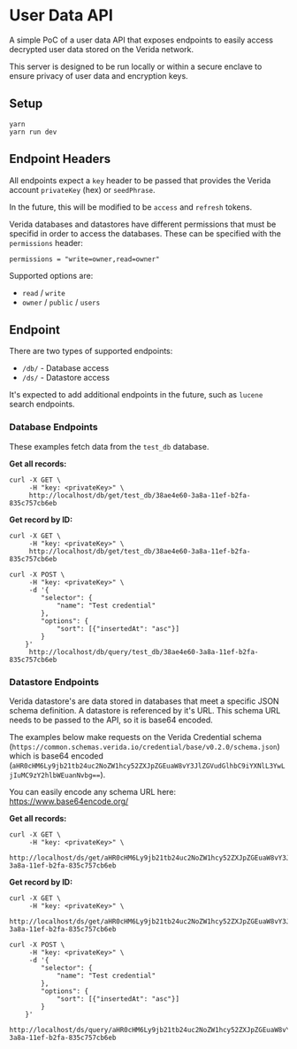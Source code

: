 # User Data API

A simple PoC of a user data API that exposes endpoints to easily access decrypted user data stored on the Verida network.

This server is designed to be run locally or within a secure enclave to ensure privacy of user data and encryption keys.

## Setup

```
yarn
yarn run dev
```

## Endpoint Headers

All endpoints expect a `key` header to be passed that provides the Verida account `privateKey` (hex) or `seedPhrase`.

In the future, this will be modified to be `access` and `refresh` tokens.

Verida databases and datastores have different permissions that must be specifid in order to access the databases. These can be specified with the `permissions` header:

```
permissions = "write=owner,read=owner"
```

Supported options are:

- `read` / `write`
- `owner` / `public` / `users`

## Endpoint

There are two types of supported endpoints:

- `/db/` - Database access
- `/ds/` - Datastore access

It's expected to add additional endpoints in the future, such as `lucene` search endpoints.

### Database Endpoints

These examples fetch data from the `test_db` database.

**Get all records:**

```
curl -X GET \
     -H "key: <privateKey>" \
     http://localhost/db/get/test_db/38ae4e60-3a8a-11ef-b2fa-835c757cb6eb
```

**Get record by ID:**

```
curl -X GET \
     -H "key: <privateKey>" \
     http://localhost/db/get/test_db/38ae4e60-3a8a-11ef-b2fa-835c757cb6eb
```

```
curl -X POST \
     -H "key: <privateKey>" \
     -d '{
        "selector": {
            "name": "Test credential"
        },
        "options": {
            "sort": [{"insertedAt": "asc"}]
        }
    }'
     http://localhost/db/query/test_db/38ae4e60-3a8a-11ef-b2fa-835c757cb6eb
```

### Datastore Endpoints

Verida datastore's are data stored in databases that meet a specific JSON schema definition. A datastore is referenced by it's URL. This schema URL needs to be passed to the API, so it is base64 encoded.

The examples below make requests on the Verida Credential schema (`https://common.schemas.verida.io/credential/base/v0.2.0/schema.json`) which is base64 encoded (`aHR0cHM6Ly9jb21tb24uc2NoZW1hcy52ZXJpZGEuaW8vY3JlZGVudGlhbC9iYXNlL3YwLjIuMC9zY2hlbWEuanNvbg==`).

You can easily encode any schema URL here: https://www.base64encode.org/

**Get all records:**

```
curl -X GET \
     -H "key: <privateKey>" \
     http://localhost/ds/get/aHR0cHM6Ly9jb21tb24uc2NoZW1hcy52ZXJpZGEuaW8vY3JlZGVudGlhbC9iYXNlL3YwLjIuMC9zY2hlbWEuanNvbg==/38ae4e60-3a8a-11ef-b2fa-835c757cb6eb
```

**Get record by ID:**

```
curl -X GET \
     -H "key: <privateKey>" \
     http://localhost/ds/get/aHR0cHM6Ly9jb21tb24uc2NoZW1hcy52ZXJpZGEuaW8vY3JlZGVudGlhbC9iYXNlL3YwLjIuMC9zY2hlbWEuanNvbg==/38ae4e60-3a8a-11ef-b2fa-835c757cb6eb
```

```
curl -X POST \
     -H "key: <privateKey>" \
     -d '{
        "selector": {
            "name": "Test credential"
        },
        "options": {
            "sort": [{"insertedAt": "asc"}]
        }
    }'
     http://localhost/ds/query/aHR0cHM6Ly9jb21tb24uc2NoZW1hcy52ZXJpZGEuaW8vY3JlZGVudGlhbC9iYXNlL3YwLjIuMC9zY2hlbWEuanNvbg==/38ae4e60-3a8a-11ef-b2fa-835c757cb6eb
```